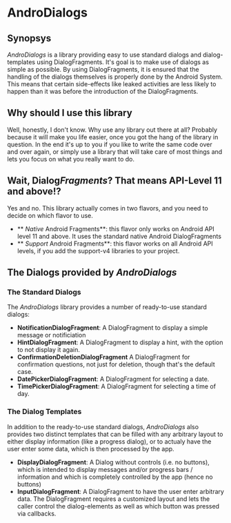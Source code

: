 # AndroDialogs

## Synopsys
*AndroDialogs* is a library providing easy to use standard dialogs and
dialog-templates using DialogFragments.
It's goal is to make use of dialogs as simple as possible. By using
DialogFragments, it is ensured that the handling of the dialogs themselves
is properly done by the Android System. This means that certain side-effects
like leaked activities are less likely to happen than it was before the
introduction of the DialogFragments.

## Why should I use this library
Well, honestly, I don't know. Why use any library out there at all?
Probably because it will make you life easier, once you got the hang
of the library in question.
In the end it's up to you if you like to write the same code over and
over again, or simply use a library that will take care of most things
and lets you focus on what you really want to do.

## Wait, Dialog*Fragments*? That means API-Level 11 and above!?
Yes and no. This library actually comes in two flavors, and you need to decide
on which flavor to use.

* ** *Native* Android Fragments**: this flavor only works on Android API level
  11 and above. It uses the standard native Android DialogFragments
* ** *Support* Android Fragments**: this flavor works on all Android API levels,
  if you add the support-v4 libraries to your project.

## The Dialogs provided by *AndroDialogs*
### The Standard Dialogs
The *AndroDialogs* library provides a number of ready-to-use standard dialogs:

* **NotificationDialogFragment**: A DialogFragment to display a simple message
  or notificiation
* **HintDialogFragment**: A DialogFragment to display a hint, with the option
  to not display it again.
* **ConfirmationDeletionDialogFragment** A DialogFragment for confirmation
  questions, not just for deletion, though that's the default case.
* **DatePickerDialogFragment**: A DialogFragment for selecting a date.
* **TimePickerDialogFragment**: A DialogFragment for selecting a time of day.

### The Dialog Templates
In addition to the ready-to-use standard dialogs, *AndroDialogs* also provides two
distinct templates that can be filled with any arbitrary layout to either display
information (like a progress dialog), or to actualy have the user enter some data,
which is then processed by the app.

* **DisplayDialogFragment**: A Dialog without controls (i.e. no buttons), which is
  intended to display messages and/or progress bars / information and which is
  completely controlled by the app (hence no buttons)
* **InputDialogFragment**: A DialogFragment to have the user enter arbitrary data.
  The DialogFragment requires a customized layout and lets the caller control the
  dialog-elements as well as which button was pressed via callbacks.

